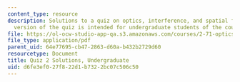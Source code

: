 ```yaml
---
content_type: resource
description: Solutions to a quiz on optics, interference, and spatial filtering.  This
  version of the quiz is intended for undergraduate students of the course.
file: https://ol-ocw-studio-app-qa.s3.amazonaws.com/courses/2-71-optics-spring-2009/d6fe3ef027f822d1b7322bc07c506c50_MIT2_71S09_uquiz2_sol.pdf
file_type: application/pdf
parent_uid: 64e77695-cb47-2863-d60a-b432b2729d60
resourcetype: Document
title: Quiz 2 Solutions, Undergraduate
uid: d6fe3ef0-27f8-22d1-b732-2bc07c506c50
---
```

